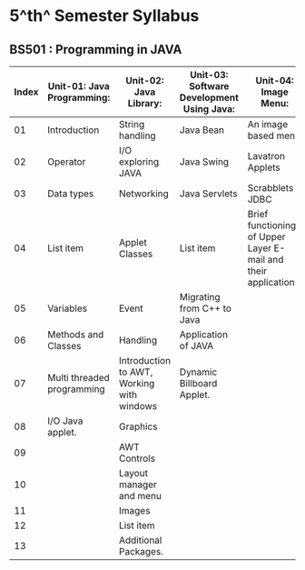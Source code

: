 #  5^th^ Semester Syllabus

##  BS501 : Programming in JAVA

 **Index** | **Unit-01: Java Programming:** | **Unit-02: Java Library:** | **Unit-03: Software Development Using Java:** | **Unit-04: Image Menu:** 
 --- | --- | --- | --- | --- |
 01 | Introduction |String handling | Java Bean | An image based menu
 02 | Operator |I/O exploring JAVA | Java Swing | Lavatron Applets
 03 | Data types |Networking | Java Servlets | Scrabblets JDBC
 04 | List item |Applet Classes | List item | Brief functioning of Upper Layer E-mail and their applications.
 05 | Variables |Event | Migrating from C++ to Java
 06 | Methods and Classes |Handling | Application of JAVA
 07 | Multi threaded programming |Introduction to AWT, Working with windows | Dynamic Billboard Applet.
 08 | I/O Java applet. |Graphics
 09 | | AWT Controls
 10 | | Layout manager and menu
 11 | | Images
 12 | | List item
 13 | | Additional Packages.




